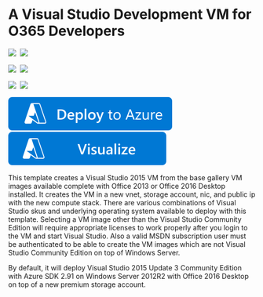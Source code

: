 # A Visual Studio Development VM for O365 Developers

<IMG SRC="https://azurequickstartsservice.blob.core.windows.net/badges/visual-studio-dev-vm-O365/PublicLastTestDate.svg" />&nbsp;
<IMG SRC="https://azurequickstartsservice.blob.core.windows.net/badges/visual-studio-dev-vm-O365/PublicDeployment.svg" />&nbsp;

<IMG SRC="https://azurequickstartsservice.blob.core.windows.net/badges/visual-studio-dev-vm-O365/FairfaxLastTestDate.svg" />&nbsp;
<IMG SRC="https://azurequickstartsservice.blob.core.windows.net/badges/visual-studio-dev-vm-O365/FairfaxDeployment.svg" />&nbsp;

<IMG SRC="https://azurequickstartsservice.blob.core.windows.net/badges/visual-studio-dev-vm-O365/BestPracticeResult.svg" />&nbsp;
<IMG SRC="https://azurequickstartsservice.blob.core.windows.net/badges/visual-studio-dev-vm-O365/CredScanResult.svg" />&nbsp;

<a href="https://portal.azure.com/#create/Microsoft.Template/uri/https%3A%2F%2Fraw.githubusercontent.com%2FAzure%2Fazure-quickstart-templates%2Fmaster%2Fvisual-studio-dev-vm-O365%2Fazuredeploy.json" target="_blank">
    <img src="https://raw.githubusercontent.com/Azure/azure-quickstart-templates/master/1-CONTRIBUTION-GUIDE/images/deploytoazure.svg"/>
</a>
<a href="http://armviz.io/#/?load=https%3A%2F%2Fraw.githubusercontent.com%2FAzure%2Fazure-quickstart-templates%2Fmaster%2Fvisual-studio-dev-vm-O365%2Fazuredeploy.json" target="_blank">
    <img src="https://raw.githubusercontent.com/Azure/azure-quickstart-templates/master/1-CONTRIBUTION-GUIDE/images/visualizebutton.svg"/>
</a>

This template creates a Visual Studio 2015 VM from the base gallery VM images available complete with Office 2013 or Office 2016 Desktop installed.  It creates the VM in a new vnet, storage account, nic, and public ip with the new compute stack. There are various combinations of Visual Studio skus and underlying operating system available to deploy with this template.  Selecting a VM image other than the Visual Studio Community Edition will require appropriate licenses to work properly after you login to the VM and start Visual Studio. Also a valid MSDN subscription user must be authenticated to be able to create the VM images which are not Visual Studio Community Edition on top of Windows Server.

By default, it will deploy Visual Studio 2015 Update 3 Community Edition with Azure SDK 2.91 on Windows Server 2012R2 with Office 2016 Desktop on top of a new premium storage account.



